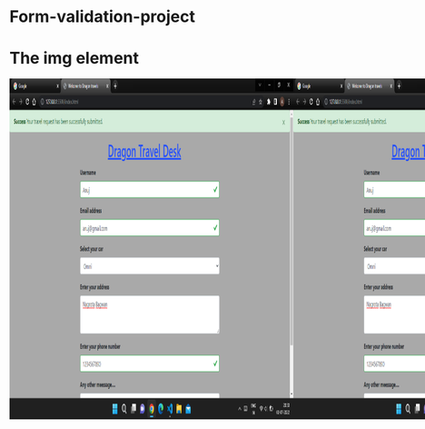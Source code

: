 # Form-validation-project


<!DOCTYPE html>
<html>
<head>
<style>
#container{
display:flex;
}
</style>
</head>
<body>

<h1>The img element</h1>
<div id="container">
<img src="img1.png"  width="500" height="600">
<img src="img1.png"  width="500" height="600">
</div>
</body>
</html>
